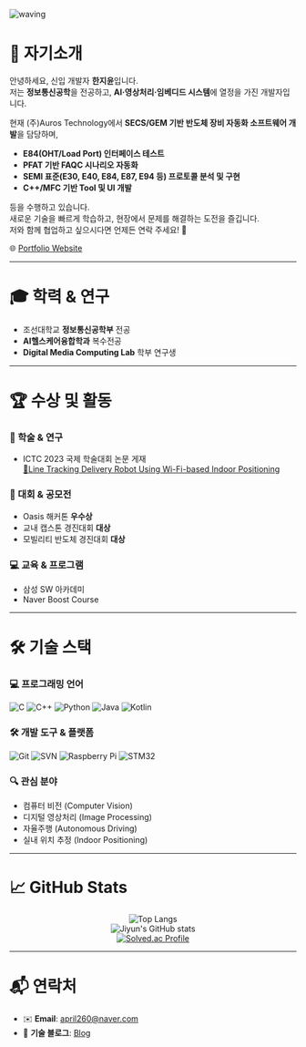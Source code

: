 ![waving](https://capsule-render.vercel.app/api?type=waving&height=200&text=The%20Space%20of%20Jiyun&fontAlign=50&fontAlignY=40&color=gradient&fontSize=35)

# 👋 자기소개
안녕하세요, 신입 개발자 **한지윤**입니다.  
저는 **정보통신공학**을 전공하고, **AI·영상처리·임베디드 시스템**에 열정을 가진 개발자입니다.  

현재 (주)Auros Technology에서 **SECS/GEM 기반 반도체 장비 자동화 소프트웨어 개발**을 담당하며,  
- **E84(OHT/Load Port) 인터페이스 테스트**  
- **PFAT 기반 FAQC 시나리오 자동화**  
- **SEMI 표준(E30, E40, E84, E87, E94 등) 프로토콜 분석 및 구현**  
- **C++/MFC 기반 Tool 및 UI 개발**  

등을 수행하고 있습니다.  
새로운 기술을 빠르게 학습하고, 현장에서 문제를 해결하는 도전을 즐깁니다.  
저와 함께 협업하고 싶으시다면 언제든 연락 주세요! 🚀

🌐 [Portfolio Website](https://han-skyler.github.io/portfolio_first/)  

---

# 🎓 학력 & 연구
- 조선대학교 **정보통신공학부** 전공  
- **AI헬스케어융합학과** 복수전공  
- **Digital Media Computing Lab** 학부 연구생  

---

# 🏆 수상 및 활동
### 📑 학술 & 연구
- ICTC 2023 국제 학술대회 논문 게재  
   [📝Line Tracking Delivery Robot Using Wi-Fi-based Indoor Positioning](https://ieeexplore.ieee.org/document/10393789)

### 🏅 대회 & 공모전
- Oasis 해커톤 **우수상**  
- 교내 캡스톤 경진대회 **대상**  
- 모빌리티 반도체 경진대회 **대상**  

### 💻 교육 & 프로그램
- 삼성 SW 아카데미
- Naver Boost Course

---

# 🛠 기술 스택

### 💻 프로그래밍 언어
![C](https://img.shields.io/badge/C-00599C?style=flat-square&logo=c&logoColor=white) 
![C++](https://img.shields.io/badge/C++-00599C?style=flat-square&logo=c%2B%2B&logoColor=white) 
![Python](https://img.shields.io/badge/Python-3776AB?style=flat-square&logo=python&logoColor=white) 
![Java](https://img.shields.io/badge/Java-007396?style=flat-square&logo=java&logoColor=white) 
![Kotlin](https://img.shields.io/badge/Kotlin-0095D5?style=flat-square&logo=kotlin&logoColor=white)

### 🛠 개발 도구 & 플랫폼
![Git](https://img.shields.io/badge/Git-F05032?style=flat-square&logo=git&logoColor=white) 
![SVN](https://img.shields.io/badge/SVN-809CC9?style=flat-square&logo=subversion&logoColor=white) 
![Raspberry Pi](https://img.shields.io/badge/RaspberryPi-A22846?style=flat-square&logo=raspberrypi&logoColor=white) 
![STM32](https://img.shields.io/badge/STM32-03234B?style=flat-square&logo=stmicroelectronics&logoColor=white)

### 🔍 관심 분야
- 컴퓨터 비전 (Computer Vision)  
- 디지털 영상처리 (Image Processing)  
- 자율주행 (Autonomous Driving)  
- 실내 위치 추정 (Indoor Positioning)  

---

# 📈 GitHub Stats
<div align="center">

![Top Langs](https://github-readme-stats.vercel.app/api/top-langs/?username=han-skyler)  
![Jiyun's GitHub stats](https://github-readme-stats.vercel.app/api?username=han-skyler&show_icons=true&theme=dracula)  
[![Solved.ac Profile](http://mazassumnida.wtf/api/v2/generate_badge?boj=j990420)](https://solved.ac/j990420/)

</div>

---

# 📬 연락처
- ✉️ **Email**: april260@naver.com
- 📝 **기술 블로그**: [Blog](https://blog.naver.com/aprilpaper)  
